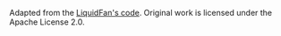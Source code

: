 
Adapted from the [LiquidFan's code]('https://github.com/LiquidFun/adventofcode/tree/main/AoCTiles'). Original work is licensed under the Apache License 2.0.